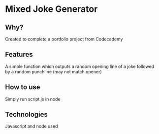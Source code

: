 Mixed Joke Generator
====================

## Why?

Created to complete a portfolio project from Codecademy

## Features

A simple function which outputs a random opening line of a joke followed by a random punchline (may not match opener)

## How to use

Simply run script.js in node

## Technologies

Javascript and node used



